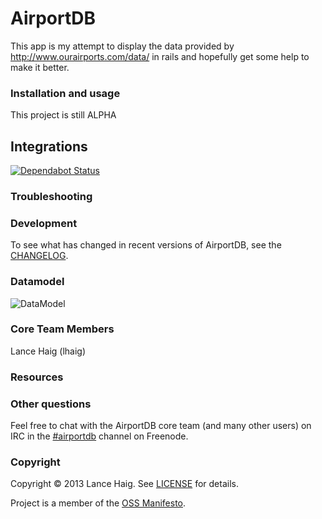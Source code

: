 # AirportDB

This app is my attempt to display the data provided by http://www.ourairports.com/data/ in rails and hopefully get some help to make it better.

### Installation and usage

This project is still ALPHA

## Integrations
[![Dependabot Status](https://api.dependabot.com/badges/status?host=github&repo=lhaig/airportdb)](https://dependabot.com)

### Troubleshooting

### Development
To see what has changed in recent versions of AirportDB, see the [CHANGELOG]().

### Datamodel
![DataModel](https://raw.github.com/lhaig/airportdb/gh-pages/images/AirportsDB.png)

### Core Team Members

Lance Haig (lhaig)

### Resources

### Other questions

Feel free to chat with the AirportDB core team (and many other users) on IRC in the  [#airportdb](irc://irc.freenode.net/project) channel on Freenode.

### Copyright

Copyright © 2013 Lance Haig. See [LICENSE](LICENSE.md) for details.

Project is a member of the [OSS Manifesto](http://ossmanifesto.com/).
